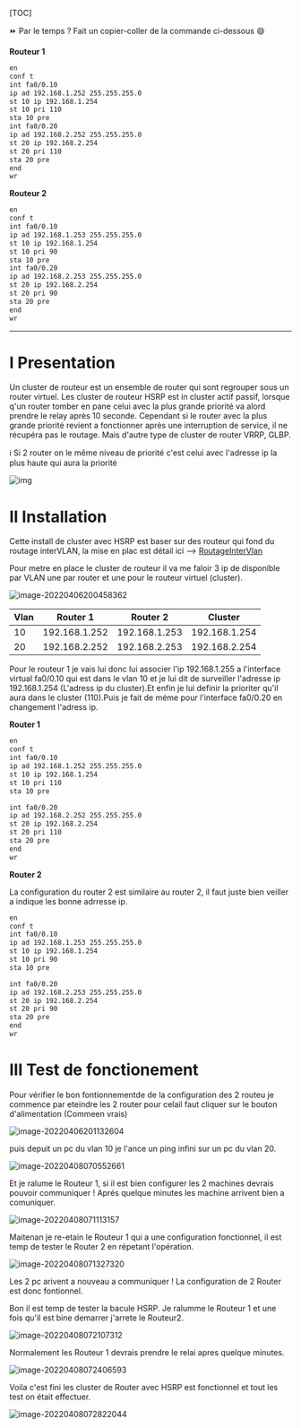 [TOC]

⏩ Par le temps ? Fait un copier-coller de la commande ci-dessous :smile:

**Routeur 1**

```bash
en
conf t
int fa0/0.10
ip ad 192.168.1.252 255.255.255.0
st 10 ip 192.168.1.254
st 10 pri 110
sta 10 pre
int fa0/0.20
ip ad 192.168.2.252 255.255.255.0
st 20 ip 192.168.2.254
st 20 pri 110
sta 20 pre
end
wr
```

**Routeur 2**

```bash
en
conf t
int fa0/0.10
ip ad 192.168.1.253 255.255.255.0
st 10 ip 192.168.1.254
st 10 pri 90
sta 10 pre
int fa0/0.20
ip ad 192.168.2.253 255.255.255.0
st 20 ip 192.168.2.254
st 20 pri 90
sta 20 pre
end
wr
```



---

# I Presentation

Un cluster de routeur est un ensemble de router qui sont regrouper sous un router virtuel. Les cluster de routeur HSRP est in cluster actif passif, lorsque q'un router tomber en pane celui avec la plus grande priorité va alord prendre le relay après 10 seconde.
Cependant si le router avec la plus grande priorité revient a fonctionner après une interruption de service, il ne récupéra pas le routage. Mais d'autre type de cluster de router VRRP, GLBP.

ℹ️ Si 2 router on le même niveau de priorité c'est celui avec l'adresse ip la plus haute qui aura la priorité

![img](https://formip.com/wp-content/uploads/2019/09/hsrp-vrrp-glbp-difference-2.png)

# II Installation

Cette install de cluster avec HSRP est baser sur des routeur qui fond du routage interVLAN, la mise en plac est détail ici --> [RoutageInterVlan](https://cossu.tech/routageintervlan)

Pour metre en place le cluster de routeur il va me faloir 3 ip de disponible par VLAN une par router et une pour le routeur virtuel (cluster).

![image-20220406200458362](./clusterRouter.assets/image-20220406200458362.png)

| Vlan | Router 1      | Router 2      | Cluster       |
| ---- | ------------- | ------------- | ------------- |
| 10   | 192.168.1.252 | 192.168.1.253 | 192.168.1.254 |
| 20   | 192.168.2.252 | 192.168.2.253 | 192.168.2.254 |

Pour le routeur 1 je vais lui donc lui associer l'ip 192.168.1.255 a l'interface virtual fa0/0.10 qui est dans le vlan 10 et je lui dit de surveiller l'adresse ip 192.168.1.254 (L'adress ip du cluster).Et enfin je lui definir la prioriter qu'il aura dans le cluster (110).Puis je fait de méme pour l'interface fa0/0.20 en changement l'adress ip.

**Router 1**

```bash
en
conf t
int fa0/0.10
ip ad 192.168.1.252 255.255.255.0
st 10 ip 192.168.1.254
st 10 pri 110
sta 10 pre

int fa0/0.20
ip ad 192.168.2.252 255.255.255.0
st 20 ip 192.168.2.254
st 20 pri 110
sta 20 pre
end
wr
```



**Router 2**

La configuration du router 2 est similaire au router 2, il faut juste bien veiller a indique les bonne adrresse ip.

```bash
en
conf t
int fa0/0.10
ip ad 192.168.1.253 255.255.255.0
st 10 ip 192.168.1.254
st 10 pri 90
sta 10 pre

int fa0/0.20
ip ad 192.168.2.253 255.255.255.0
st 20 ip 192.168.2.254
st 20 pri 90
sta 20 pre
end
wr
```



# III Test de fonctionement

Pour vérifier le bon fontionnementde de la configuration des 2 routeu je commence par eteindre les 2 router pour celail faut cliquer sur le bouton d'alimentation (Commeen vrais) 

![image-20220406201132604](./clusterRouter.assets/image-20220406201132604.png)

puis depuit un pc du vlan 10 je l'ance un ping infini sur un pc du vlan 20.

![image-20220408070552661](./clusterRouter.assets/image-20220408070552661.png)

Et je ralume le Routeur 1, si il est bien configurer les 2 machines devrais pouvoir communiquer ! Aprés quelque minutes les machine arrivent bien a comuniquer.

![image-20220408071113157](./clusterRouter.assets/image-20220408071113157.png)

Maitenan je re-etain le Routeur 1 qui a une configuration fonctionnel, il est temp de tester le Router 2 en répetant l'opération.

![image-20220408071327320](./clusterRouter.assets/image-20220408071327320.png)

Les 2 pc arivent a nouveau a communiquer ! La configuration de 2 Router est donc fontionnel.

Bon il est temp de tester la bacule HSRP.
Je ralumme le Routeur 1 et une fois qu'il est bine demarrer j'arrete le Routeur2.

![image-20220408072107312](./clusterRouter.assets/image-20220408072107312.png)



Normalement les Routeur 1 devrais prendre le relai apres quelque minutes.

![image-20220408072406593](./clusterRouter.assets/image-20220408072406593.png)

Voila c'est fini les cluster de Router avec HSRP est fonctionnel et tout les test on était effectuer.

![image-20220408072822044](./clusterRouter.assets/image-20220408072822044.png)
